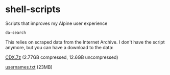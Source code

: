 # shell-scripts
Scripts that improves my Alpine user experience

`da-search`

This relies on scraped data from the Internet Archive. I don't have the script anymore, but you can have a download to the data:

[CDX.7z](femboy.observer/up/CDX.7z) (2.77GB compressed, 12.6GB uncompressed)

[usernames.txt](femboy.observer/up/usernames.txt) (23MB)

